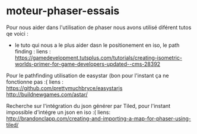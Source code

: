 # moteur-phaser-essais

Pour nous aider dans l'utilisation de phaser nous avons utilisé diférent tutos qe voici :

- le tuto qui nous a le plus aider dasn le positionement en iso, le path finding :
 	liens :  https://gamedevelopment.tutsplus.com/tutorials/creating-isometric-worlds-primer-for-game-developers-updated--cms-28392


Pour le pathfinding utilisation de easystar (bon pour l'instant ça ne fonctionne pas :( 
	liens :  
	https://github.com/prettymuchbryce/easystarjs
	http://buildnewgames.com/astar/

Recherche sur l'intégration du json générer par Tiled, pour l'instant impossible d'intégre un json en iso :(
	liens: http://brandonclapp.com/creating-and-importing-a-map-for-phaser-using-tiled/